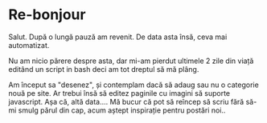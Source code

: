 # Re-bonjour

Salut. După o lungă pauză am revenit. De data asta însă, ceva mai automatizat.

Nu am nicio părere despre asta, dar mi-am pierdut ultimele 2 zile din viață editând un script in bash deci am tot dreptul să mă plâng.

Am început sa "desenez", și contemplam dacă să adaug sau nu o categorie nouă pe site. Ar trebui însă să editez paginile cu imagini să suporte javascript. Așa că, altă data.... Mă bucur că pot să reîncep să scriu fără să-mi smulg părul din cap, acum aștept inspirație pentru postări noi..
